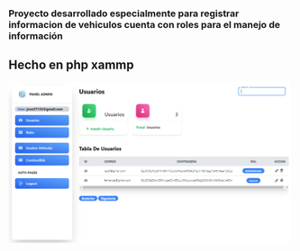 ### Proyecto desarrollado especialmente para registrar informacion de vehiculos cuenta con roles para el manejo de información
## Hecho en php xammp

![Preview](./gespel.png)
